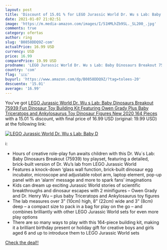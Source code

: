 ```yaml
---
layout: post
title: 'Discount of 15.01 % for LEGO Jurassic World Dr. Wu s Lab: Baby D'
date: 2021-01-07 21:02:51
image: 'https://m.media-amazon.com/images/I/51HMLhZb9SL._SL200_.jpg'
comments: true
category: ofertas
author: ring
slug: 'B0858DDQ9Z-com'
actualPrice: 16.99 USD
currency: USD
price: 16.99
comparePrice: 19.99 USD
prodname: 'LEGO Jurassic World Dr. Wu s Lab: Baby Dinosaurs Breakout 75939 Fun Dinosaur Toy Building Kit  Featuring Owen Grady  Plus Baby Triceratops and Ankylosaurus Toy Dinosaur Figures  New 2020  164 Pieces '
country: 'com'
flag: '🇺🇸'
buyurl: 'https://www.amazon.com/dp/B0858DDQ9Z/?tag=tolees-20'
descuento: '15.01'
average: '16.99'
---
```


You've got [LEGO Jurassic World Dr. Wu s Lab: Baby Dinosaurs Breakout 75939 Fun Dinosaur Toy Building Kit  Featuring Owen Grady  Plus Baby Triceratops and Ankylosaurus Toy Dinosaur Figures  New 2020  164 Pieces ](https://www.amazon.com/dp/B0858DDQ9Z/?tag=tolees-20) with a  15.01 % discount, with final price of 16.99 USD (original: 19.99 USD) at the following link:

[![LEGO Jurassic World Dr. Wu s Lab: Baby D](https://m.media-amazon.com/images/I/51HMLhZb9SL._SL200_.jpg)](https://www.amazon.com/dp/B0858DDQ9Z/?tag=tolees-20)

ℹ️:

- Hours of creative role-play fun awaits children with this Dr. Wu´s Lab: Baby Dinosaurs Breakout (75939) toy playset, featuring a detailed, brick-built version of Dr. Wu’s lab from LEGO Jurassic World
- Features a knock-down ‘glass wall function, brick-built dinosaur egg incubator, microscope and adjustable robot arm, laptop element, pop-up panel with an ‘alarm’ message and more to spark fans’ imaginations
- Kids can dream up exciting Jurassic World stories of scientific breakthroughs and dinosaur escapes with 2 minifigures – Owen Grady and Dr. Henry Wu – plus baby Triceratops and Ankylosaurus toy figures
- The lab measures over 3” (10cm) high, 8” (22cm) wide and 3” (8cm) deep – a compact size to pack in a bag for play on the go – and combines brilliantly with other LEGO Jurassic World sets for even more play options
- There are so many ways to play with this 164-piece building kit, making it a brilliant birthday present or holiday gift for creative boys and girls aged 6 and up to introduce them to LEGO Jurassic World sets

[Check the deal!!](https://www.amazon.com/dp/B0858DDQ9Z/?tag=tolees-20)
